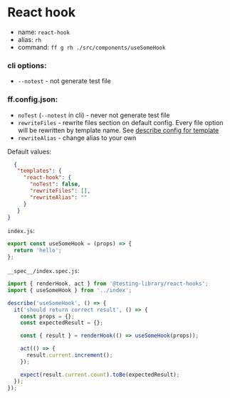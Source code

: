 # React hook
- name: `react-hook`
- alias: `rh`
- command: `ff g rh ./src/components/useSomeHook`

### cli options:
- `--notest` - not generate test file

### ff.config.json:
- `noTest` (`--notest` in cli) - never not generate test file
- `rewriteFiles` - rewrite files section on default config. Every file option will be rewritten by template name. See [describe config for template](https://github.com/footzi/file-fairy/blob/main/docs/config-json.md)
- `rewriteAlias` - change alias to your own

Default values:
```json
  {
   "templates": {
     "react-hook": {
       "noTest": false,
       "rewriteFiles": [],
       "rewriteAlias": ""
     }
   }
}
```

`index.js`:
```javascript
export const useSomeHook = (props) => {
  return 'hello';
};
```

`__spec__/index.spec.js`:
```javascript
import { renderHook, act } from '@testing-library/react-hooks';
import { useSomeHook } from '../index';

describe('useSomeHook', () => {
  it('should return correct result', () => {
    const props = {};
    const expectedResult = {};

    const { result } = renderHook(() => useSomeHook(props));

    act(() => {
      result.current.increment();
    });

    expect(result.current.count).toBe(expectedResult);
  });
});
```

